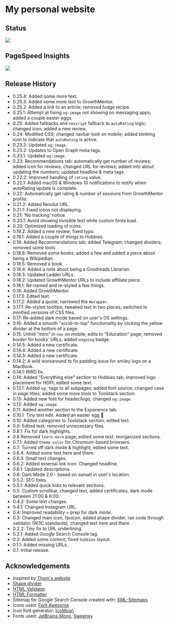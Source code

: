 # My personal website 

## Status 

![](https://img.shields.io/uptimerobot/status/m788095896-cdb18b31195bf8751e8346af)

## PageSpeed Insights

![](https://user-images.githubusercontent.com/6877391/119057749-57f46200-b9cd-11eb-97d8-96664bdd0281.png)

## Release History

- 0.25.4: Added some more text.
- 0.25.3: Added some more text to GrowthMentor.
- 0.25.2: Added a link to an article; removed fudge recipe.
- 0.25.1: Attempt at fixing `og:image` not showing on messaging apps; added a couple easter eggs.
- 0.25: Added fallbacks and `noscript` fallback to `autoRating` logic; changed icon; added a new review.
- 0.24: Modified CSS; changed navbar look on mobile; added blinking icon to indicate that `autoRating` is active.
- 0.23.3: Updated `og:image`. 
- 0.23.2: Updates to Open Graph meta tags.
- 0.23.1: Updated `og:image`. 
- 0.23: Recommendations tab: automatically get number of reviews; added icon for reviews; changed URL for reviews; added info about updating the numbers; updated headline & meta tags.
- 0.22.2: Improved handling of `rating` value.
- 0.22.1: Added macOS & Windows 10 notifications to notify when autoRating update is complete. 
- 0.22: Automatically get rating & number of sessions from GrowthMentor profile. 
- 0.21.2: Added Revolut URL.
- 0.21.1: Fixed icons not displaying.
- 0.21: 'No tracking' notice.
- 0.20.1: Avoid showing invisible text while custom fonts load. 
- 0.20: Optimized loading of icons.
- 0.19.2: Added a new review; fixed typo.
- 0.19.1: Added a couple of things to Hobbies.
- 0.19: Added Recommendations tab; added Telegram; changed dividers; removed some tools 
- 0.18.6: Removed some books, added a few and added a piece about being a Wikipedian.
- 0.18.5: Removed a book.
- 0.18.4: Added a note about being a Goodreads Librarian.
- 0.18.3: Updated Ladder URLs.
- 0.18.2: Updated GrowthMentor URLs to include affiliate piece. 
- 0.18.1: Re-named and re-styled a few things.
- 0.18: Added GrowthMentor.
- 0.17.3: Edited text.
- 0.17.2: Added a quote; narrowed the `#wrapper`.
- 0.17.1: Re-styled tooltips; tweaked text in two places; switched to minified versions of CSS files.
- 0.17: Re-added dark mode based on user's OS settings.
- 0.16: Added a smooth "scroll-to-top" functionality by clicking the yellow divider at the bottom of a page.
- 0.15: Unhid "intro" in `nav` on mobile; edits to "Education" page; removed border for books' URLs; added `ongoing` badge.  
- 0.14.5: Added a new certificate. 
- 0.14.4: Added a new certificate. 
- 0.14.3: Added a new certificate. 
- 0.14.2: A wild workaround to fix padding issue for smiley logo on a MacBook.
- 0.14.1: RWD fix.
- 0.14: Added "Everything else" section to Hobbies tab; improved logo placement for HDPI; edited some text.
- 0.13.1: Added `og:` tags to all subpages; added font source; changed case in page titles; added some more tools to Toolstack section.
- 0.13: Added new font for header/logo, changed `og:image`. 
- 0.12: Added `og:image`.
- 0.11: Added another section to the Experience tab.
- 0.10.1: Tiny text edit. Added an easter egg 👀
- 0.10: Added categories to Toolstack section; edited text.
- 0.9: Edited text; removed unnecessary files.
- 0.8.1: Fix for dark highlights.
- 0.8 Removed `learn-more` page; edited some text; reorganized sections.
- 0.7.1: Added `theme-color` for Chromium-based browsers.
- 0.7: Turned off dark mode & highlight; edited some text.
- 0.6.4: Added some text here and there.
- 0.6.3: Small text changes.
- 0.6.2: Added external link icon. Changed headline.
- 0.6.1: Updated descriptions. 
- 0.6: Dark Mode 2.0 - based on sunset in user's location.
- 0.5.2: SEO fixes.
- 0.5.1: Added quick links to relevant sections.
- 0.5: Custom scrollbar, changed text, added certificates, dark mode between 21:00 & 6:00.
- 0.4.2: Some text changes.
- 0.4.1: Changed Instagram URL.
- 0.4: Improved readability + prep for dark mode.
- 0.3: Changed main icon, favicon, added shape divider, ran code through validator (W3C standards), changed text here and there.
- 0.2.2: Tiny fix to URL underlining.
- 0.2.1: Added Google Search Console tag.
- 0.2: Added some content, fixed `hobbies` layout.
- 0.1.1: Added missing URLs.
- 0.1: Initial release.

## Acknowledgements

- Inspired by [Thom's website](https://www.thomkrupa.com/)
- [Shape divider](https://www.shapedivider.app/)
- [HTML Validator](https://www.freeformatter.com/html-validator.html)
- [HTML Formatter](https://webformatter.com/html)
- Sitemap for Google Search Console created with: [XML-Sitemaps](https://www.xml-sitemaps.com/)
- Icons used: [Font Awesome](https://fontawesome.com/)
- Icon font generator: [IcoMoon](https://icomoon.io/)
- Fonts used: [JetBrains Mono](https://www.jetbrains.com/lp/mono/), [Sweeney](https://pixlr.com/stock/details/100400577-sweeney-font-family/)